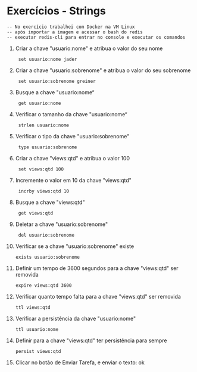 # Exercícios - Strings


    -- No exercício trabalhei com Docker na VM Linux
    -- após importar a imagem e acessar o bash do redis
    -- executar redis-cli para entrar no console e executar os comandos
    
1. Criar a chave "usuario:nome" e atribua o valor do seu nome

        set usuario:nome jader

2. Criar a chave "usuario:sobrenome" e atribua o valor do seu sobrenome

        set usuario:sobrenome greiner

3. Busque a chave "usuario:nome“

        get usuario:nome

4. Verificar o tamanho da chave "usuario:nome“

        strlen usuario:nome

5. Verificar o tipo da chave "usuario:sobrenome"

        type usuario:sobrenome

6. Criar a chave "views:qtd" e atribua o valor 100

        set views:qtd 100

7. Incremente o valor em 10 da chave "views:qtd"

        incrby views:qtd 10

8. Busque a chave "views:qtd"

        get views:qtd

9. Deletar a chave "usuario:sobrenome"

        del usuario:sobrenome

10. Verificar se a chave "usuario:sobrenome" existe

        exists usuario:sobrenome

11. Definir um tempo de 3600 segundos para a chave "views:qtd" ser removida

        expire views:qtd 3600

12. Verificar quanto tempo falta para a chave "views:qtd" ser removida

        ttl views:qtd

13. Verificar a persistência da chave "usuario:nome"

        ttl usuario:nome

14. Definir para a chave "views:qtd" ter persistência para sempre

        persist views:qtd

15. Clicar no botão de Enviar Tarefa, e enviar o texto: ok
